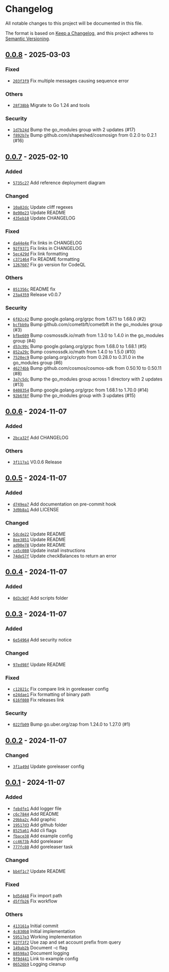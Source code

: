 # Changelog

All notable changes to this project will be documented in this file.

The format is based on [Keep a Changelog](https://keepachangelog.com/en/1.0.0/),
and this project adheres to [Semantic Versioning](https://semver.org/spec/v2.0.0.html).

## [0.0.8] - 2025-03-03

### Fixed

- [`203f3f9`](https://github.com/shapeshed/gasstation/commit/203f3f9c7acc44bc3693086b63dbacc67a0d62fe) Fix multiple messages causing sequence error

### Others

- [`28f38bb`](https://github.com/shapeshed/gasstation/commit/28f38bbd687e58289225f7a4b943169c6615b89a) Migrate to Go 1.24 and tools

### Security

- [`1d7b24d`](https://github.com/shapeshed/gasstation/commit/1d7b24d6af04309e307ac4458746866af18856c8) Bump the go_modules group with 2 updates (#17)
- [`f892b7e`](https://github.com/shapeshed/gasstation/commit/f892b7ebf1e33e3cdb820b13f5bf9bc6d2a21d68) Bump github.com/shapeshed/cosmosign from 0.2.0 to 0.2.1 (#16)

## [0.0.7] - 2025-02-10

### Added

- [`5735c27`](https://github.com/shapeshed/gasstation/commit/5735c2787f20d4b47a474b6c0a5066538d0b8743) Add reference deployment diagram

### Changed

- [`10a82dc`](https://github.com/shapeshed/gasstation/commit/10a82dcd3a87f8e6275f2e91b2eefc153c99d48d) Update cliff regexes
- [`8e90e23`](https://github.com/shapeshed/gasstation/commit/8e90e23f7c31e3937dab4c5ac79d90f81e3dbae0) Update README
- [`435eb10`](https://github.com/shapeshed/gasstation/commit/435eb106c73d226f5209966540169a59789389db) Update CHANGELOG

### Fixed

- [`da44e4e`](https://github.com/shapeshed/gasstation/commit/da44e4e3c17318448582903f180dd673651aeed2) Fix links in CHANGELOG
- [`92f9371`](https://github.com/shapeshed/gasstation/commit/92f9371edf77a8b9217111b3b199d291ccc713b2) Fix links in CHANGELOG
- [`5ec429d`](https://github.com/shapeshed/gasstation/commit/5ec429d2e682d9797dd13a65ad2897bc6cdae17d) Fix link formatting
- [`c371464`](https://github.com/shapeshed/gasstation/commit/c371464b42ba19ae9fec5f1f0b4755407873f7e7) Fix README formatting
- [`1267607`](https://github.com/shapeshed/gasstation/commit/1267607f2838557122d8947f01eeebe481d2fd70) Fix go version for CodeQL

### Others

- [`851356c`](https://github.com/shapeshed/gasstation/commit/851356ca2c7abe68a95d94408de4ebe37910bc34) README fix
- [`23a4359`](https://github.com/shapeshed/gasstation/commit/23a435966a1a64d8c8e6c1eacf4ffb3e2fa274b1) Release v0.0.7

### Security

- [`6f82c42`](https://github.com/shapeshed/gasstation/commit/6f82c4220657fc8dbd53c515870e0f60849ced48) Bump google.golang.org/grpc from 1.67.1 to 1.68.0 (#2)
- [`bcfbb9a`](https://github.com/shapeshed/gasstation/commit/bcfbb9a2caeff59a2d8a395c7029d1db4dc41bc6) Bump github.com/cometbft/cometbft in the go_modules group (#3)
- [`bfbe609`](https://github.com/shapeshed/gasstation/commit/bfbe6096b73c68fee1aca6f72ae574aceea5d804) Bump cosmossdk.io/math from 1.3.0 to 1.4.0 in the go_modules group (#4)
- [`d53c99c`](https://github.com/shapeshed/gasstation/commit/d53c99cb93cc2567af20138979421690241ebcac) Bump google.golang.org/grpc from 1.68.0 to 1.68.1 (#5)
- [`852a29c`](https://github.com/shapeshed/gasstation/commit/852a29cf03a124618e90dff8e541d0416df5e59d) Bump cosmossdk.io/math from 1.4.0 to 1.5.0 (#10)
- [`7520ec9`](https://github.com/shapeshed/gasstation/commit/7520ec97fe341916d4d7c57e0ae1f138a1f80d9d) Bump golang.org/x/crypto from 0.28.0 to 0.31.0 in the go_modules group (#6)
- [`46274bb`](https://github.com/shapeshed/gasstation/commit/46274bb4769236f5fedd09a9698f54b2589447c8) Bump github.com/cosmos/cosmos-sdk from 0.50.10 to 0.50.11 (#8)
- [`3a7c5dc`](https://github.com/shapeshed/gasstation/commit/3a7c5dcb4f1cf2eb13bd2cc6f64477f5c10d5ec6) Bump the go_modules group across 1 directory with 2 updates (#13)
- [`0408354`](https://github.com/shapeshed/gasstation/commit/0408354e54b4e37ccb693aa1e684a941afeaed97) Bump google.golang.org/grpc from 1.68.1 to 1.70.0 (#14)
- [`92b6f8f`](https://github.com/shapeshed/gasstation/commit/92b6f8f5ca118478a53cd3057b6bb1d5c61ca69a) Bump the go_modules group with 3 updates (#15)

## [0.0.6] - 2024-11-07

### Added

- [`2bca32f`](https://github.com/shapeshed/gasstation/commit/2bca32fb3f6d5403ba9ee596618e33a6ad6ea273) Add CHANGELOG

### Others

- [`3f117a1`](https://github.com/shapeshed/gasstation/commit/3f117a194774093c27ba721e9366dd1bddc14cfd) V0.0.6 Release

## [0.0.5] - 2024-11-07

### Added

- [`d749ea7`](https://github.com/shapeshed/gasstation/commit/d749ea7ed9dfd9416889d02d42f9518734dbd1dd) Add documentation on pre-commit hook
- [`3d9b8a1`](https://github.com/shapeshed/gasstation/commit/3d9b8a1746d5e350c95363f11b343d461c00c231) Add LICENSE

### Changed

- [`5dcde22`](https://github.com/shapeshed/gasstation/commit/5dcde22cfccfdd8d0e24f0f4c73c05b35293a3d5) Update README
- [`8ee3851`](https://github.com/shapeshed/gasstation/commit/8ee38517dc8f2564d70db755585336c13154f42f) Update README
- [`ad90e78`](https://github.com/shapeshed/gasstation/commit/ad90e78954172ca00def2a476b1add466613b5a2) Update README
- [`ce5c080`](https://github.com/shapeshed/gasstation/commit/ce5c0807a45669a99e4ae5259d51a0b7570f503f) Update install instructions
- [`74de57f`](https://github.com/shapeshed/gasstation/commit/74de57fe56d25512f9af1cece91a9826ca632b91) Update checkBalances to return an error

## [0.0.4] - 2024-11-07

### Added

- [`0d3c9df`](https://github.com/shapeshed/gasstation/commit/0d3c9df456aa022b52bae7c93b47e1555301df08) Add scripts folder

## [0.0.3] - 2024-11-07

### Added

- [`6e54964`](https://github.com/shapeshed/gasstation/commit/6e54964805a0baaf20d2748ea9a62e197c809e95) Add security notice

### Changed

- [`97ed98f`](https://github.com/shapeshed/gasstation/commit/97ed98f26ebaa93192f0fe082503a803e049b511) Update README

### Fixed

- [`c12821c`](https://github.com/shapeshed/gasstation/commit/c12821cba758f754e55a2666e871d6fe6328bace) Fix compare link in goreleaser config
- [`e24dae1`](https://github.com/shapeshed/gasstation/commit/e24dae1925e7a211d481a91d85b9a248d38d48fb) Fix formatting of binary path
- [`616f080`](https://github.com/shapeshed/gasstation/commit/616f080610d078b5bd7191c08e6831752eb4db4f) Fix releases link

### Security

- [`022fb09`](https://github.com/shapeshed/gasstation/commit/022fb093d47b838a28acde7814af7a584fd89f3b) Bump go.uber.org/zap from 1.24.0 to 1.27.0 (#1)

## [0.0.2] - 2024-11-07

### Changed

- [`3f1a49d`](https://github.com/shapeshed/gasstation/commit/3f1a49d5fff26fac81c8ffedfed60ce884d5f192) Update goreleaser config

## [0.0.1] - 2024-11-07

### Added

- [`febdfe1`](https://github.com/shapeshed/gasstation/commit/febdfe10a4b8adb5e295c51e35b118ba8a8ee16e) Add logger file
- [`c6c7844`](https://github.com/shapeshed/gasstation/commit/c6c78446cf71846ca88ccde2d707831322977329) Add README
- [`29bba2c`](https://github.com/shapeshed/gasstation/commit/29bba2c687de81d591436f1bb63b2394447c9595) Add graphic
- [`19517d3`](https://github.com/shapeshed/gasstation/commit/19517d3e4298efae7a37e8374556cbfe31413e4b) Add github folder
- [`8525a61`](https://github.com/shapeshed/gasstation/commit/8525a61106e3ab2162d6d8dae770578ee7e03e57) Add cli flags
- [`fbace38`](https://github.com/shapeshed/gasstation/commit/fbace38f423faeebef0772cc1a5c08d40f63c903) Add example config
- [`cc4673b`](https://github.com/shapeshed/gasstation/commit/cc4673b777799b409949397a83da628d6286edd0) Add goreleaser
- [`777fc80`](https://github.com/shapeshed/gasstation/commit/777fc80ce2010c5ae7e98d5c9f2c0e56b0807eec) Add goreleaser task

### Changed

- [`bb4f1c7`](https://github.com/shapeshed/gasstation/commit/bb4f1c7ede302838408656b52baf93049bc6b529) Update README

### Fixed

- [`bd5d448`](https://github.com/shapeshed/gasstation/commit/bd5d44874739babae2a443da3490ba7bec1ae7da) Fix import path
- [`d5ffb26`](https://github.com/shapeshed/gasstation/commit/d5ffb2691f4837672911e4c74c945616d8e038eb) Fix workflow

### Others

- [`413161a`](https://github.com/shapeshed/gasstation/commit/413161adcfaf1c0aa6cd99fd738273c61502bfc7) Initial commit
- [`4c830b8`](https://github.com/shapeshed/gasstation/commit/4c830b8ad0f0776370761c6f88f9e9c821dbb6b3) Initial implementation
- [`59517e3`](https://github.com/shapeshed/gasstation/commit/59517e3dd6d82ec193f5208f968f7b2a44e75cbd) Working implementation
- [`827f3f2`](https://github.com/shapeshed/gasstation/commit/827f3f261fa9469fe0e38a4ef4c275806340afba) Use zap and set account prefix from query
- [`149ab2b`](https://github.com/shapeshed/gasstation/commit/149ab2b4cb3655530c627f96bd4da5855bf275c0) Document -c flag
- [`88598a3`](https://github.com/shapeshed/gasstation/commit/88598a3e42540f2009a80c618357c40e3270ca50) Document logging
- [`9f9d441`](https://github.com/shapeshed/gasstation/commit/9f9d4414e82074ade457e6120552f00ce0efe365) Link to example config
- [`06526b9`](https://github.com/shapeshed/gasstation/commit/06526b979fda60066b3ddb426b43d8900f67a073) Logging cleanup

[0.0.8]: https://github.com/shapeshed/gasstation/compare/v0.0.7..v0.0.8
[0.0.7]: https://github.com/shapeshed/gasstation/compare/v0.0.6..v0.0.7
[0.0.6]: https://github.com/shapeshed/gasstation/compare/v0.0.5..v0.0.6
[0.0.5]: https://github.com/shapeshed/gasstation/compare/v0.0.4..v0.0.5
[0.0.4]: https://github.com/shapeshed/gasstation/compare/v0.0.3..v0.0.4
[0.0.3]: https://github.com/shapeshed/gasstation/compare/v0.0.2..v0.0.3
[0.0.2]: https://github.com/shapeshed/gasstation/compare/v0.0.1..v0.0.2
[0.0.1]: https://github.com/shapeshed/gasstation/releases/tag/v0.0.1

